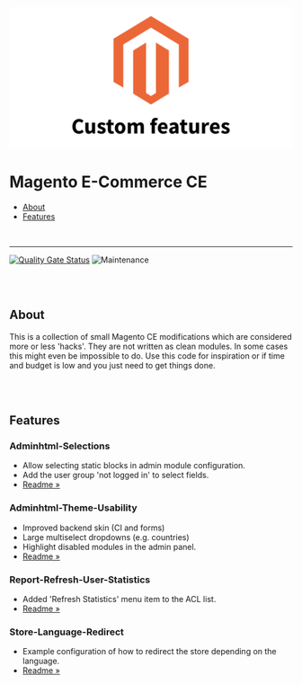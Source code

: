 ![Preview](preview.png)

  # Magento E-Commerce CE

- [About](#about)
- [Features](#features)

<br>

---

[![Quality Gate Status](https://sonarcloud.io/api/project_badges/measure?project=TheRemoteCoder_Magento-Ecommerce-CE--Custom-Features&metric=alert_status)](https://sonarcloud.io/dashboard?id=TheRemoteCoder_Magento-Ecommerce-CE--Custom-Features)
![Maintenance](https://img.shields.io/badge/maintained-no-lightgrey.svg)


<br><br>


## About

This is a collection of small Magento CE modifications which are considered more or less 'hacks'. They are not written as clean modules. In some cases this might even be impossible to do. Use this code for inspiration or if time and budget is low and you just need to get things done.


<br><br>

## Features

### Adminhtml-Selections

- Allow selecting static blocks in admin module configuration.
- Add the user group 'not logged in' to select fields.
- [Readme »](/Adminhtml-Selections/README.md)

### Adminhtml-Theme-Usability

- Improved backend skin (CI and forms)
- Large multiselect dropdowns (e.g. countries)
- Highlight disabled modules in the admin panel.
- [Readme »](/Adminhtml-Theme-Usability/README.md)

### Report-Refresh-User-Statistics

- Added 'Refresh Statistics' menu item to the ACL list.
- [Readme »](/Report-Refresh-User-Statistics/README.md)

### Store-Language-Redirect

- Example configuration of how to redirect the store depending on the language.
- [Readme »](/Store-Language-Redirect/README.md)

